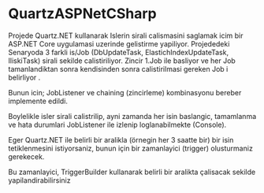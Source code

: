 # QuartzASPNetCSharp
Projede Quartz.NET kullanarak Islerin sirali calismasini  saglamak icim bir ASP.NET Core uygulamasi uzerinde gelistirme yapiliyor.
Projededeki Senaryoda 3 farkli is/Job (DbUpdateTask, ElastichIndexUpdateTask, IliskiTask) sirali sekilde calistiriliyor.
Zincir 1.Job ile basliyor ve her Job tamanlandiktan sonra kendisinden sonra calistirilmasi gereken Job i belirliyor .

Bunun icin; JobListener ve chaining (zincirleme) kombinasyonu bereber implemente edildi. 

Boylelikle isler sirali calistrilip, ayni zamanda her isin baslangic, tamamlanma ve hata durumlari JobListener ile izlenip loglanabilmekte (Console).

Eger Quartz.NET ile belirli bir aralikla (örnegin her 3 saatte bir) bir isin tetiklenmesini istiyorsaniz, bunun için bir zamanlayici (trigger) olusturmaniz gerekecek. 

Bu zamanlayici, TriggerBuilder kullanarak belirli bir aralikta çalisacak sekilde yapilandirabilirsiniz
